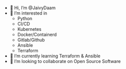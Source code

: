 - 👋 Hi, I’m @JaivyDaam
- 👀 I’m interested in
  - Python
  - CI/CD
  - Kubernetes
  - Docker/Containerd
  - Gitlab/Github
  - Ansible
  - Terraform
- 🌱 I’m currently learning Terraform & Ansible
- 💞️ I’m looking to collaborate on Open Source Software
